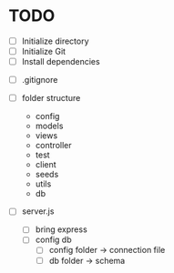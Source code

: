 # TODO

- [ ] Initialize directory
- [ ] Initialize Git
- [ ] Install dependencies
<!-- "bcrypt": "^5.0.0",
    "connect-session-sequelize": "^7.0.4",
    "dotenv": "^8.2.0",
    "express": "^4.17.1",
    "express-handlebars": "^5.2.0",
    "express-session": "^1.17.1",
    "handlebars": "^4.7.6",
    "mysql2": "^2.2.5",
    "sequelize": "^6.3.5"
 -->
- [ ] .gitignore
- [ ] folder structure

  - config
  - models
  - views
  - controller
  - test
  - client
  - seeds
  - utils
  - db

- [ ] server.js
  - [ ] bring express
  - [ ] config db
    - [ ] config folder -> connection file
    - [ ] db folder -> schema
